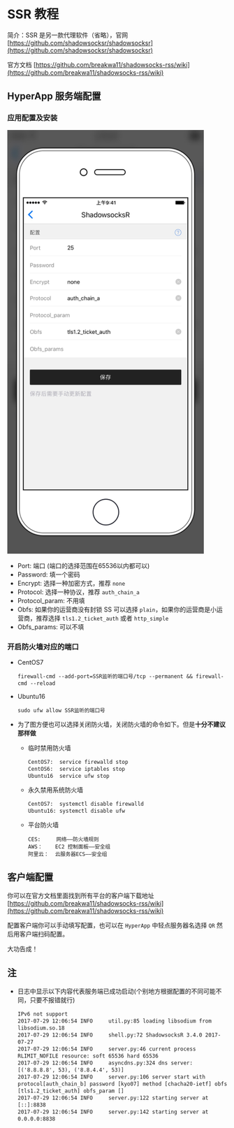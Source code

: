 # SSR 教程

简介：SSR 是另一款代理软件（省略），官网 [https://github.com/shadowsocksr/shadowsocksr](https://github.com/shadowsocksr/shadowsocksr)

官方文档 [https://github.com/breakwa11/shadowsocks-rss/wiki](https://github.com/breakwa11/shadowsocks-rss/wiki)


## HyperApp 服务端配置

### 应用配置及安装

<img src="../..//images/ssr.jpg" width="450" />

* Port: 端口 (端口的选择范围在65536以内都可以)
* Password: 填一个密码
* Encrypt: 选择一种加密方式，推荐 `none`
* Protocol: 选择一种协议，推荐 `auth_chain_a`
* Protocol_param: 不用填
* Obfs: 如果你的运营商没有封锁 SS 可以选择 `plain`，如果你的运营商是小运营商，推荐选择 `tls1.2_ticket_auth` 或者 `http_simple`
* Obfs_params: 可以不填

### 开启防火墙对应的端口

  - CentOS7
    ```
    firewall-cmd --add-port=SSR监听的端口号/tcp --permanent && firewall-cmd --reload
    ```
  - Ubuntu16
    ```
    sudo ufw allow SSR监听的端口号
    ```

- 为了图方便也可以选择关闭防火墙，关闭防火墙的命令如下。但是**十分不建议那样做**

  - 临时禁用防火墙
    ```
    CentOS7:  service firewalld stop
    CentOS6:  service iptables stop
    Ubuntu16  service ufw stop
    ```
  - 永久禁用系统防火墙
    ```
    CentOS7:  systemctl disable firewalld
    Ubuntu16: systemctl disable ufw
    ```
  - 平台防火墙
    ```
    CES:     网络——防火墙规则
    AWS：    EC2 控制面板——安全组
    阿里云：  云服务器ECS——安全组
    ```

## 客户端配置

你可以在官方文档里面找到所有平台的客户端下载地址 [https://github.com/breakwa11/shadowsocks-rss/wiki](https://github.com/breakwa11/shadowsocks-rss/wiki)

配置客户端你可以手动填写配置，也可以在 `HyperApp` 中轻点服务器名选择 `QR` 然后用客户端扫码配置。

大功告成！

## 注
  - 日志中显示以下内容代表服务端已成功启动(个别地方根据配置的不同可能不同，只要不报错就行)

    ```
    IPv6 not support
    2017-07-29 12:06:54 INFO     util.py:85 loading libsodium from libsodium.so.18
    2017-07-29 12:06:54 INFO     shell.py:72 ShadowsocksR 3.4.0 2017-07-27
    2017-07-29 12:06:54 INFO     server.py:46 current process RLIMIT_NOFILE resource: soft 65536 hard 65536
    2017-07-29 12:06:54 INFO     asyncdns.py:324 dns server: [('8.8.8.8', 53), ('8.8.4.4', 53)]
    2017-07-29 12:06:54 INFO     server.py:106 server start with protocol[auth_chain_b] password [kyo07] method [chacha20-ietf] obfs [tls1.2_ticket_auth] obfs_param []
    2017-07-29 12:06:54 INFO     server.py:122 starting server at [::]:8838
    2017-07-29 12:06:54 INFO     server.py:142 starting server at 0.0.0.0:8838
    ```
